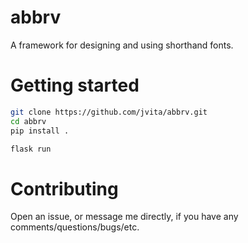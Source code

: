 # abbrv
A framework for designing and using shorthand fonts.

# Getting started

```bash
git clone https://github.com/jvita/abbrv.git
cd abbrv
pip install .

flask run
```

# Contributing
Open an issue, or message me directly, if you have any comments/questions/bugs/etc.